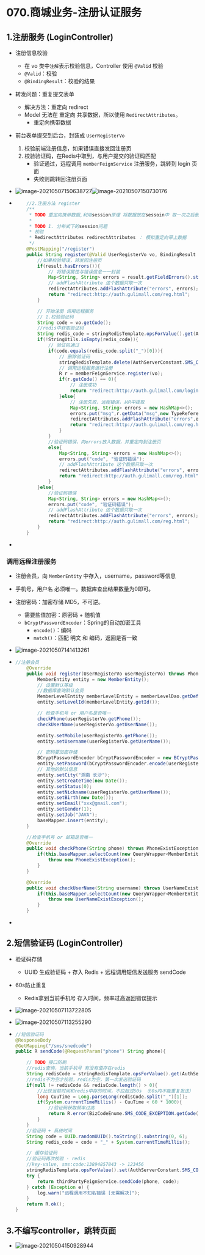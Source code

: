 # 070.商城业务-注册认证服务

## 1.注册服务 (LoginController)

* 注册信息校验
  * 在 vo 类中`注解`表示校验信息，Controller 使用 `@Valid` 校验
  * `@Valid`：校验
  * `@BindingResult`：校验的结果
* 转发问题：重复提交表单
  * 解决方法：重定向 redirect
  * Model 无法在 重定向 共享数据，所以使用 `RedirectAttributes`。
    * 重定向携带数据
* 前台表单提交到后台，封装成 `UserRegisterVo`
  1. 校验前端注册信息，如果错误直接发回注册页
  2. 校验验证码，在Redis中取到，与用户提交的验证码匹配
     - 验证通过，远程调用 `memberFeignService` 注册服务，跳转到 login 页面
     - 失败则跳转回注册页面



* ![image-20210507150638727](https://raw.githubusercontent.com/TWDH/Leetcode-From-Zero/pictures/img/image-20210507150638727.png)![image-20210507150730176](https://raw.githubusercontent.com/TWDH/Leetcode-From-Zero/pictures/img/image-20210507150730176.png)

* ```java
      //2.注册方法 register
      /**
       * TODO 重定向携带数据,利用session原理 将数据放在sessoin中 取一次之后删掉
       *
       * TODO 1. 分布式下的session问题
       * 校验
       * RedirectAttributes redirectAttributes ： 模拟重定向带上数据
       */
      @PostMapping("/register")
      public String register(@Valid UserRegisterVo vo, BindingResult result, RedirectAttributes redirectAttributes){
          //如果校验错误，转发回注册页
          if(result.hasErrors()){
              // 将错误属性与错误信息一一封装
              Map<String, String> errors = result.getFieldErrors().stream().collect(Collectors.toMap(FieldError::getField, fieldError -> fieldError.getDefaultMessage()));
              // addFlashAttribute 这个数据只取一次
              redirectAttributes.addFlashAttribute("errors", errors);
              return "redirect:http://auth.gulimall.com/reg.html";
          }
  
          // 开始注册 调用远程服务
          // 1.校验验证码
          String code = vo.getCode();
          //redis中获取验证码
          String redis_code = stringRedisTemplate.opsForValue().get(AuthServerConstant.SMS_CODE_CACHE_PREFIX + vo.getPhone());
          if(!StringUtils.isEmpty(redis_code)){
              // 验证码通过
              if(code.equals(redis_code.split("_")[0])){
                  // 删除验证码
                  stringRedisTemplate.delete(AuthServerConstant.SMS_CODE_CACHE_PREFIX + vo.getPhone());
                  // 调用远程服务进行注册
                  R r = memberFeignService.register(vo);
                  if(r.getCode() == 0){
                      // 注册成功
                      return "redirect:http://auth.gulimall.com/login.html";
                  }else{
                      // 注册失败，远程错误，从R中提取
                      Map<String, String> errors = new HashMap<>();
                      errors.put("msg",r.getData("msg",new TypeReference<String>(){}));
                      redirectAttributes.addFlashAttribute("errors",errors);
                      return "redirect:http://auth.gulimall.com/reg.html";
                  }
              }
              //验证码错误，向errors放入数据，并重定向到注册页
              else{
                  Map<String, String> errors = new HashMap<>();
                  errors.put("code", "验证码错误");
                  // addFlashAttribute 这个数据只取一次
                  redirectAttributes.addFlashAttribute("errors", errors);
                  return "redirect:http://auth.gulimall.com/reg.html";
              }
          }else{
              //验证码错误
              Map<String, String> errors = new HashMap<>();
              errors.put("code", "验证码错误");
              // addFlashAttribute 这个数据只取一次
              redirectAttributes.addFlashAttribute("errors", errors);
              return "redirect:http://auth.gulimall.com/reg.html";
          }
      }
  ```

* 

### 调用远程注册服务

* 注册会员，向 `MemberEntity` 中存入，username，password等信息

* 手机号，用户名 必须唯一。数据库查出结果数量为0即可。

* 注册密码：加密存储 MD5，不可逆。 

  * 需要盐值加密：原密码 + 随机值
  * `bCryptPasswordEncoder`：Spring的自动加密工具
    * `encode()`：编码
    * `match()`：匹配 明文 和 编码，返回是否一致

* ![image-20210507141413261](https://raw.githubusercontent.com/TWDH/Leetcode-From-Zero/pictures/img/image-20210507141413261.png)

* ```java
  //注册会员
      @Override
      public void register(UserRegisterVo userRegisterVo) throws PhoneExistException, UserNameExistException{
          MemberEntity entity = new MemberEntity();
          // 设置默认等级
          //数据库查询默认会员
          MemberLevelEntity memberLevelEntity = memberLevelDao.getDefaultLevel();
          entity.setLevelId(memberLevelEntity.getId());
  
          // 检查手机号 or 用户名是否唯一
          checkPhone(userRegisterVo.getPhone());
          checkUserName(userRegisterVo.getUserName());
  
          entity.setMobile(userRegisterVo.getPhone());
          entity.setUsername(userRegisterVo.getUserName());
  
          // 密码要加密存储
          BCryptPasswordEncoder bCryptPasswordEncoder = new BCryptPasswordEncoder();
          entity.setPassword(bCryptPasswordEncoder.encode(userRegisterVo.getPassword()));
          // 其他的默认信息
          entity.setCity("湖南 长沙");
          entity.setCreateTime(new Date());
          entity.setStatus(0);
          entity.setNickname(userRegisterVo.getUserName());
          entity.setBirth(new Date());
          entity.setEmail("xxx@gmail.com");
          entity.setGender(1);
          entity.setJob("JAVA");
          baseMapper.insert(entity);
      }
  
      //检查手机号 or 邮箱是否唯一
      @Override
      public void checkPhone(String phone) throws PhoneExistException {
          if(this.baseMapper.selectCount(new QueryWrapper<MemberEntity>().eq("mobile", phone)) > 0){
              throw new PhoneExistException();
          }
      }
  
      @Override
      public void checkUserName(String username) throws UserNameExistException {
          if(this.baseMapper.selectCount(new QueryWrapper<MemberEntity>().eq("username", username)) > 0){
              throw new UserNameExistException();
          }
      }
  ```

* 



## 2.短信验证码 (LoginController)

* 验证码存储

  * UUID 生成验证码 + 存入 Redis + 远程调用短信发送服务 sendCode

* 60s防止重复

  * Redis拿到当前手机号 存入时间，频率过高返回错误提示

* ![image-20210507113722805](https://raw.githubusercontent.com/TWDH/Leetcode-From-Zero/pictures/img/image-20210507113722805.png)

* ![image-20210507113255290](https://raw.githubusercontent.com/TWDH/Leetcode-From-Zero/pictures/img/image-20210507113255290.png)

* ```java
  //短信验证码
  @ResponseBody
  @GetMapping("/sms/snedcode")
  public R sendCode(@RequestParam("phone") String phone){
  
      // TODO 接口防刷
      //redis查询，当前手机号 有没有值存在redis
      String redisCode = stringRedisTemplate.opsForValue().get(AuthServerConstant.SMS_CODE_CACHE_PREFIX + phone);
      //redis不为空才校验，redis为空，第一次发送验证码
      if(null != redisCode && redisCode.length() > 0){
          //比较当前时间和redis中存的时间，不应超过60s （60s内不能重复发送）
          long CuuTime = Long.parseLong(redisCode.split("_")[1]);
          if(System.currentTimeMillis() - CuuTime < 60 * 1000){
              //验证码获取频率过高
              return R.error(BizCodeEnume.SMS_CODE_EXCEPTION.getCode(), BizCodeEnume.SMS_CODE_EXCEPTION.getMsg());
          }
      }
      //验证码 + 系统时间
      String code = UUID.randomUUID().toString().substring(0, 6);
      String redis_code = code + "_" + System.currentTimeMillis();
  
      // 缓存验证码
      //验证码再次校验 - redis
      //key-value, sms:code:13894857843 -> 123456
      stringRedisTemplate.opsForValue().set(AuthServerConstant.SMS_CODE_CACHE_PREFIX + phone, redis_code , 10, TimeUnit.MINUTES);
      try {
          return thirdPartyFeignService.sendCode(phone, code);
      } catch (Exception e) {
          log.warn("远程调用不知名错误 [无需解决]");
      }
      return R.ok();
  }
  ```




## 3.不编写controller，跳转页面

* ![image-20210504150928944](https://raw.githubusercontent.com/TWDH/Leetcode-From-Zero/pictures/img/image-20210504150928944.png)